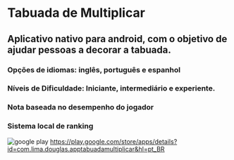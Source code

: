 # Tabuada de Multiplicar


## Aplicativo nativo para android, com o objetivo de ajudar pessoas a decorar a tabuada.

### Opções de idiomas: inglês, português e espanhol
### Níveis de Dificuldade: Iniciante, intermediário e experiente.
### Nota baseada no desempenho do jogador
### Sistema local de ranking

![google play](https://user-images.githubusercontent.com/21013545/29212999-b5e675f0-7e77-11e7-802c-47c25e6e6e20.PNG)
https://play.google.com/store/apps/details?id=com.lima.douglas.apptabuadamultiplicar&hl=pt_BR


